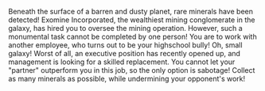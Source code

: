 Beneath the surface of a barren and dusty planet, rare minerals have been detected! Exomine Incorporated, the wealthiest mining conglomerate in the galaxy, has hired you to oversee the mining operation. However, such a monumental task cannot be completed by one person! You are to work with another employee, who turns out to be your highschool bully! Oh, small galaxy! Worst of all, an executive position has recently opened up, and management is looking for a skilled replacement. You cannot let your "partner" outperform you in this job, so the only option is sabotage! Collect as many minerals as possible, while undermining your opponent's work!